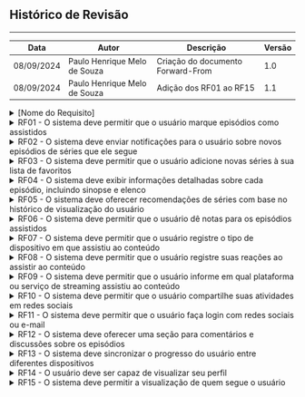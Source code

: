 ## Histórico de Revisão
---
| Data       | Autor         | Descrição                          | Versão |
|------------|---------------|------------------------------------|--------|
| 08/09/2024 | Paulo Henrique Melo de Souza | Criação do documento Forward-From | 1.0     |
| 08/09/2024 | Paulo Henrique Melo de Souza | Adição dos RF01 ao RF15 | 1.1     |

<details>
  <summary> [Nome do Requisito]</summary>
  <table>
    <thead>
      <tr>
        <td>Tema</td>
        <td>[Nome do Épico]</td>
      </tr>
    </thead>
    <tbody>
      <tr>
        <td>História de usuário</td>
        <td><a href="">[História de Usuário]</a></td>
      </tr>
      <tr>
        <td>Caso de Uso</td>
        <td><a href="">[Caso de Uso]</a></td>
      </tr>
      <tr>
        <td>Cenário</td>
        <td><a href="">[Cenário]</a></td>
      </tr>
      <tr>
        <td>Funcionalidade</td>
        <td><img src=></td>
      </tr>
    </tbody>
  </table>
</details>

<details>
  <summary> RF01 - 	O sistema deve permitir que o usuário marque episódios como assistidos </summary>
  <table>
    <thead>
      <tr>
        <td>Tema</td>
        <td>Gestão de shows</td>
      </tr>
    </thead>
    <tbody>
      <tr>
        <td>História de usuário</td>
        <td><a href="https://rabelzx.github.io/REQ-FGA-2024-1/Modelagem/Agil/Backlog/#U01">US01</a></td>
      </tr>
      <tr>
        <td>Caso de Uso</td>
        <td><a href="https://rabelzx.github.io/REQ-FGA-2024-1/Modelagem/CasosUsos/espCasosUsos/#UC02">UC02</a></td>
      </tr>
      <tr>
        <td>Cenário</td>
        <td><a href="https://rabelzx.github.io/REQ-FGA-2024-1/Modelagem/Cenarios/cenarios/#cen02">CEN02</a></td>
      </tr>
      <tr>
        <td>Funcionalidade</td>
        <td><img src=https://github.com/rabelzx/REQ-FGA-2024-1/blob/main/docs/images/forward-from/SCR01.png></td>
      </tr>
    </tbody>
  </table>
</details>

<details>
  <summary> RF02 - O sistema deve enviar notificações para o usuário sobre novos episódios de séries que ele segue </summary>
  <table>
    <thead>
      <tr>
        <td>Tema</td>
        <td>Gestão de shows</td>
      </tr>
    </thead>
    <tbody>
      <tr>
        <td>História de usuário</td>
        <td><a href="https://rabelzx.github.io/REQ-FGA-2024-1/Modelagem/Agil/Backlog/#U02">US02</a></td>
      </tr>
      <tr>
        <td>Caso de Uso</td>
        <td>-</td>
      </tr>
      <tr>
        <td>Cenário</td>
        <td><a href="https://rabelzx.github.io/REQ-FGA-2024-1/Modelagem/Cenarios/cenarios/#cen03">CEN03</a></td>
      </tr>
      <tr>
        <td>Funcionalidade</td>
        <td><img src=>Inserir imagem de notificação do TV Time</td>
      </tr>
    </tbody>
  </table>
</details>

<details>
  <summary> RF03 - O sistema deve permitir que o usuário adicione novas séries à sua lista de favoritos </summary>
  <table>
    <thead>
      <tr>
        <td>Tema</td>
        <td>Gestão de Shows</td>
      </tr>
    </thead>
    <tbody>
      <tr>
        <td>História de usuário</td>
        <td><a href="https://rabelzx.github.io/REQ-FGA-2024-1/Modelagem/Agil/Backlog/#U03">US03</a></td>
      </tr>
      <tr>
        <td>Caso de Uso</td>
        <td><a href="https://rabelzx.github.io/REQ-FGA-2024-1/Modelagem/CasosUsos/espCasosUsos/#UC03">UC03</a></td>
      </tr>
      <tr>
        <td>Cenário</td>
        <td><a href="https://rabelzx.github.io/REQ-FGA-2024-1/Modelagem/Cenarios/cenarios/#cen04">CEN04</a></td>
      </tr>
      <tr>
        <td>Funcionalidade</td>
        <td><img src=https://github.com/rabelzx/REQ-FGA-2024-1/blob/main/docs/images/forward-from/SCR03.png></td>
      </tr>
    </tbody>
  </table>
</details>

<details>
  <summary> RF04 - O sistema deve exibir informações detalhadas sobre cada episódio, incluindo sinopse e elenco </summary>
  <table>
    <thead>
      <tr>
        <td>Tema</td>
        <td>Interação com shows</td>
      </tr>
    </thead>
    <tbody>
      <tr>
        <td>História de usuário</td>
        <td><a href="https://rabelzx.github.io/REQ-FGA-2024-1/Modelagem/Agil/Backlog/#U04">US04</a></td>
      </tr>
      <tr>
        <td>Caso de Uso</td>
        <td><a href="https://rabelzx.github.io/REQ-FGA-2024-1/Modelagem/CasosUsos/espCasosUsos/#UC05">UC05</a></td>
      </tr>
      <tr>
        <td>Cenário</td>
        <td><a href="https://rabelzx.github.io/REQ-FGA-2024-1/Modelagem/Cenarios/cenarios/#cen05">CEN05</a>, <a href="https://rabelzx.github.io/REQ-FGA-2024-1/Modelagem/Cenarios/cenarios/#cen07">CEN07</a></td>
      </tr>
      <tr>
        <td>Funcionalidade</td>
        <td><img src=https://github.com/rabelzx/REQ-FGA-2024-1/blob/main/docs/images/forward-from/SCR04.png></td>
      </tr>
    </tbody>
  </table>
</details>

<details>
  <summary> RF05 - O sistema deve oferecer recomendações de séries com base no histórico de visualização do usuário </summary>
  <table>
    <thead>
      <tr>
        <td>Tema</td>
        <td>Gestão de shows</td>
      </tr>
    </thead>
    <tbody>
      <tr>
        <td>História de usuário</td>
        <td><a href="https://rabelzx.github.io/REQ-FGA-2024-1/Modelagem/Agil/Backlog/#U05">US05</a></td>
      </tr>
      <tr>
        <td>Caso de Uso</td>
        <td>-</td>
      </tr>
      <tr>
        <td>Cenário</td>
        <td>-</td>
      </tr>
      <tr>
        <td>Funcionalidade</td>
        <td><img src=https://github.com/rabelzx/REQ-FGA-2024-1/blob/main/docs/images/forward-from/SCR05.png></td>
      </tr>
    </tbody>
  </table>
</details>

<details>
  <summary> RF06 - O sistema deve permitir que o usuário dê notas para os episódios assistidos </summary>
  <table>
    <thead>
      <tr>
        <td>Tema</td>
        <td>Interação com shows</td>
      </tr>
    </thead>
    <tbody>
      <tr>
        <td>História de usuário</td>
        <td><a href="https://rabelzx.github.io/REQ-FGA-2024-1/Modelagem/Agil/Backlog/#U06">US06</a></td>
      </tr>
      <tr>
        <td>Caso de Uso</td>
        <td><a href="https://rabelzx.github.io/REQ-FGA-2024-1/Modelagem/CasosUsos/espCasosUsos/#UC05">UC05</a></td>
      </tr>
      <tr>
        <td>Cenário</td>
        <td><a href="https://rabelzx.github.io/REQ-FGA-2024-1/Modelagem/Cenarios/cenarios/#cen05">CEN05</a></td>
      </tr>
      <tr>
        <td>Funcionalidade</td>
        <td><img src=https://github.com/rabelzx/REQ-FGA-2024-1/blob/main/docs/images/forward-from/SCR06.png></td>
      </tr>
    </tbody>
  </table>
</details>

<details>
  <summary> RF07 - O sistema deve permitir que o usuário registre o tipo de dispositivo em que assistiu ao conteúdo </summary>
  <table>
    <thead>
      <tr>
        <td>Tema</td>
        <td>Interação com shows</td>
      </tr>
    </thead>
    <tbody>
      <tr>
        <td>História de usuário</td>
        <td><a href="https://rabelzx.github.io/REQ-FGA-2024-1/Modelagem/Agil/Backlog/#U07">US07</a></td>
      </tr>
      <tr>
        <td>Caso de Uso</td>
        <td><a href="https://rabelzx.github.io/REQ-FGA-2024-1/Modelagem/CasosUsos/espCasosUsos/#UC05">UC05</a></td>
      </tr>
      <tr>
        <td>Cenário</td>
        <td><a href="https://rabelzx.github.io/REQ-FGA-2024-1/Modelagem/Cenarios/cenarios/#cen06">CEN06</a></td>
      </tr>
      <tr>
        <td>Funcionalidade</td>
        <td><img src=https://github.com/rabelzx/REQ-FGA-2024-1/blob/main/docs/images/forward-from/SCR07.png></td>
      </tr>
    </tbody>
  </table>
</details>

<details>
  <summary> RF08 - O sistema deve permitir que o usuário registre suas reações ao assistir ao conteúdo </summary>
  <table>
    <thead>
      <tr>
        <td>Tema</td>
        <td>Interação com shows</td>
      </tr>
    </thead>
    <tbody>
      <tr>
        <td>História de usuário</td>
        <td><a href="https://rabelzx.github.io/REQ-FGA-2024-1/Modelagem/Agil/Backlog/#U08">US08</a></td>
      </tr>
      <tr>
        <td>Caso de Uso</td>
        <td><a href="https://rabelzx.github.io/REQ-FGA-2024-1/Modelagem/CasosUsos/espCasosUsos/#UC05">UC05</a>, <a href="https://rabelzx.github.io/REQ-FGA-2024-1/Modelagem/CasosUsos/espCasosUsos/#UC04">UC04</a></td>
      </tr>
      <tr>
        <td>Cenário</td>
        <td><a href="https://rabelzx.github.io/REQ-FGA-2024-1/Modelagem/Cenarios/cenarios/#cen07">CEN07</a></td>
      </tr>
      <tr>
        <td>Funcionalidade</td>
        <td><img src=https://github.com/rabelzx/REQ-FGA-2024-1/blob/main/docs/images/forward-from/SCR08.png></td>
      </tr>
    </tbody>
  </table>
</details>

<details>
  <summary> RF09 - O sistema deve permitir que o usuário informe em qual plataforma ou serviço de streaming assistiu ao conteúdo </summary>
  <table>
    <thead>
      <tr>
        <td>Tema</td>
        <td>Interação com shows</td>
      </tr>
    </thead>
    <tbody>
      <tr>
        <td>História de usuário</td>
        <td><a href="https://rabelzx.github.io/REQ-FGA-2024-1/Modelagem/Agil/Backlog/#U09">US09</a></td>
      </tr>
      <tr>
        <td>Caso de Uso</td>
        <td>-</td>
      </tr>
      <tr>
        <td>Cenário</td>
        <td>-</td>
      </tr>
      <tr>
        <td>Funcionalidade</td>
        <td><img src=https://github.com/rabelzx/REQ-FGA-2024-1/blob/main/docs/images/forward-from/SCR07.png></td>
      </tr>
    </tbody>
  </table>
</details>

<details>
  <summary> RF10 - O sistema deve permitir que o usuário compartilhe suas atividades em redes sociais </summary>
  <table>
    <thead>
      <tr>
        <td>Tema</td>
        <td>Interações sociais</td>
      </tr>
    </thead>
    <tbody>
      <tr>
        <td>História de usuário</td>
        <td><a href="https://rabelzx.github.io/REQ-FGA-2024-1/Modelagem/Agil/Backlog/#U10">US10</a></td>
      </tr>
      <tr>
        <td>Caso de Uso</td>
        <td>-</a></td>
      </tr>
      <tr>
        <td>Cenário</td>
        <td><a href="https://rabelzx.github.io/REQ-FGA-2024-1/Modelagem/Cenarios/cenarios/#cen09">CEN09</a>, <td><a href="https://rabelzx.github.io/REQ-FGA-2024-1/Modelagem/Cenarios/cenarios/#cen14">CEN14</a></td></td>
      </tr>
      <tr>
        <td>Funcionalidade</td>
        <td><img src=https://github.com/rabelzx/REQ-FGA-2024-1/blob/main/docs/images/forward-from/SCR09.png></td>
      </tr>
    </tbody>
  </table>
</details>

<details>
  <summary> RF11 - O sistema deve permitir que o usuário faça login com redes sociais ou e-mail </summary>
  <table>
    <thead>
      <tr>
        <td>Tema</td>
        <td>Interações sociais</td>
      </tr>
    </thead>
    <tbody>
      <tr>
        <td>História de usuário</td>
        <td><a href="https://rabelzx.github.io/REQ-FGA-2024-1/Modelagem/Agil/Backlog/#U11">US11</a></td>
      </tr>
      <tr>
        <td>Caso de Uso</td>
        <td><a href="https://rabelzx.github.io/REQ-FGA-2024-1/Modelagem/CasosUsos/espCasosUsos/#UC01">UC01</a></td>
      </tr>
      <tr>
        <td>Cenário</td>
        <td><a href="https://rabelzx.github.io/REQ-FGA-2024-1/Modelagem/Cenarios/cenarios/#cen01">CEN01</a></td>
      </tr>
      <tr>
        <td>Funcionalidade</td>
        <td><img src=https://github.com/rabelzx/REQ-FGA-2024-1/blob/main/docs/images/forward-from/SCR10.png></td>
      </tr>
    </tbody>
  </table>
</details>

<details>
  <summary> RF12 - O sistema deve oferecer uma seção para comentários e discussões sobre os episódios </summary>
  <table>
    <thead>
      <tr>
        <td>Tema</td>
        <td>Gestão de shows</td>
      </tr>
    </thead>
    <tbody>
      <tr>
        <td>História de usuário</td>
        <td><a href="https://rabelzx.github.io/REQ-FGA-2024-1/Modelagem/Agil/Backlog/#U12">US12</a></td>
      </tr>
      <tr>
        <td>Caso de Uso</td>
        <td><a href="https://rabelzx.github.io/REQ-FGA-2024-1/Modelagem/CasosUsos/espCasosUsos/#UC05">UC05</a>, <a href="https://rabelzx.github.io/REQ-FGA-2024-1/Modelagem/CasosUsos/espCasosUsos/#UC04">UC04</a></td>
      </tr>
      <tr>
        <td>Cenário</td>
        <td><a href="https://rabelzx.github.io/REQ-FGA-2024-1/Modelagem/Cenarios/cenarios/#cen08">CEN08</a></td>
      </tr>
      <tr>
        <td>Funcionalidade</td>
        <td><img src=https://github.com/rabelzx/REQ-FGA-2024-1/blob/main/docs/images/forward-from/SCR11.png></td>
      </tr>
    </tbody>
  </table>
</details>

<details>
  <summary> RF13 - O sistema deve sincronizar o progresso do usuário entre diferentes dispositivos </summary>
  <table>
    <thead>
      <tr>
        <td>Tema</td>
        <td>Gerência de conta</td>
      </tr>
    </thead>
    <tbody>
      <tr>
        <td>História de usuário</td>
        <td><a href="https://rabelzx.github.io/REQ-FGA-2024-1/Modelagem/Agil/Backlog/#U13">US13</a></td>
      </tr>
      <tr>
        <td>Caso de Uso</td>
        <td>-</td>
      </tr>
      <tr>
        <td>Cenário</td>
        <td>-</td>
      </tr>
    </tbody>
  </table>
</details>

<details>
  <summary> RF14 - O usuário deve ser capaz de visualizar seu perfil </summary>
  <table>
    <thead>
      <tr>
        <td>Tema</td>
        <td>Interação de perfil</td>
      </tr>
    </thead>
    <tbody>
      <tr>
        <td>História de usuário</td>
        <td><a href="https://rabelzx.github.io/REQ-FGA-2024-1/Modelagem/Agil/Backlog/#U14">US14</a></td>
      </tr>
      <tr>
        <td>Caso de Uso</td>
        <td>-</td>
      </tr>
      <tr>
        <td>Cenário</td>
        <td><a href="https://rabelzx.github.io/REQ-FGA-2024-1/Modelagem/Cenarios/cenarios/#cen09">CEN09</a></td>
      </tr>
      <tr>
        <td>Funcionalidade</td>
        <td><img src=https://github.com/rabelzx/REQ-FGA-2024-1/blob/main/docs/images/forward-from/SCR12.png></td>
      </tr>
    </tbody>
  </table>
</details>

<details>
  <summary> RF15 - O sistema deve permitir a visualização de quem segue o usuário </summary>
  <table>
    <thead>
      <tr>
        <td>Tema</td>
        <td>Interações sociais</td>
      </tr>
    </thead>
    <tbody>
      <tr>
        <td>História de usuário</td>
        <td><a href="https://rabelzx.github.io/REQ-FGA-2024-1/Modelagem/Agil/Backlog/#U15">US15</a></td>
      </tr>
      <tr>
        <td>Caso de Uso</td>
        <td><a href="https://rabelzx.github.io/REQ-FGA-2024-1/Modelagem/CasosUsos/espCasosUsos/#UC07">UC07</a></td>
      </tr>
      <tr>
        <td>Cenário</td>
        <td>--</td>
      </tr>
      <tr>
        <td>Funcionalidade</td>
        <td><img src=https://github.com/rabelzx/REQ-FGA-2024-1/blob/main/docs/images/forward-from/SCR13.png></td>
      </tr>
    </tbody>
  </table>
</details>